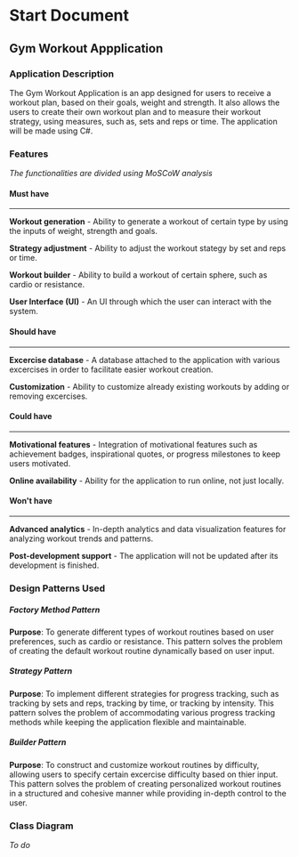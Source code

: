 # Start Document

## Gym Workout Appplication

### Application Description

The Gym Workout Application is an app designed for users to receive a workout plan, based on their goals, weight and strength. It also allows the users to create their own workout plan and to measure their workout strategy, using measures, such as, sets and reps or time. The application will be made using C#.

### Features
_The functionalities are divided using MoSCoW analysis_
#### Must have
---
**Workout generation** - Ability to generate a workout of certain type by using the inputs of weight, strength and goals.

**Strategy adjustment** - Ability to adjust the workout stategy by set and reps or time.

**Workout builder** - Ability to build a workout of certain sphere, such as cardio or resistance.

**User Interface (UI)** - An UI through which the user can interact with the system.

#### Should have
---
**Excercise database** - A database attached to the application with various excercises in order to facilitate easier workout creation.

**Customization** - Ability to customize already existing workouts by adding or removing excercises.

#### Could have
---
**Motivational features** - Integration of motivational features such as achievement badges, inspirational quotes, or progress milestones to keep users motivated.

**Online availability** - Ability for the application to run online, not just locally.

#### Won't have
---
**Advanced analytics** - In-depth analytics and data visualization features for analyzing workout trends and patterns.

**Post-development support** - The application will not be updated after its development is finished.

### Design Patterns Used
##### Factory Method Pattern
**Purpose**: To generate different types of workout routines based on user preferences, such as cardio or resistance. This pattern solves the problem of creating the default workout routine dynamically based on user input.
##### Strategy Pattern
**Purpose**: To implement different strategies for progress tracking, such as tracking by sets and reps, tracking by time, or tracking by intensity. This pattern solves the problem of accommodating various progress tracking methods while keeping the application flexible and maintainable.
##### Builder Pattern
**Purpose**: To construct and customize workout routines by difficulty, allowing users to specify certain excercise difficulty based on thier input. This pattern solves the problem of creating personalized workout routines in a structured and cohesive manner while providing in-depth control to the user.
### Class Diagram
_To do_

